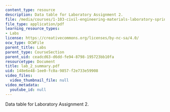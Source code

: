 ```yaml
---
content_type: resource
description: Data table for Laboratory Assignment 2.
file: /media/courses/1-103-civil-engineering-materials-laboratory-spring-2004/148e6e481ee0fc0a9857f2e733e59908_lab_2_summary.pdf
file_type: application/pdf
learning_resource_types:
- Labs
license: https://creativecommons.org/licenses/by-nc-sa/4.0/
ocw_type: OCWFile
parent_title: Labs
parent_type: CourseSection
parent_uid: ceadcd63-d6dd-fe94-8798-195723bb10fa
resourcetype: Document
title: lab_2_summary.pdf
uid: 148e6e48-1ee0-fc0a-9857-f2e733e59908
video_files:
  video_thumbnail_file: null
video_metadata:
  youtube_id: null
---
```

Data table for Laboratory Assignment 2.
